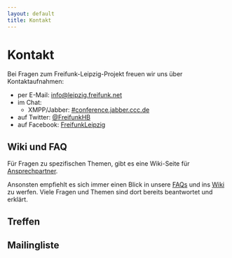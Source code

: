 ```yaml
---
layout: default
title: Kontakt
---
```

Kontakt
=======

Bei Fragen zum Freifunk-Leipzig-Projekt freuen wir uns über Kontaktaufnahmen:

* per E-Mail: [info@leipzig.freifunk.net ](mailto:info@leipzig.freifunk.net)
* im Chat:
  * XMPP/Jabber: [#conference.jabber.ccc.de](Jabber:#leipzig.freifunk.net@conference.jabber.ccc.de)
* auf Twitter: [@FreifunkHB](https://twitter.com/Freifunk_L)
* auf Facebook: [FreifunkLeipzig](https://www.facebook.com/FreifunkLeipzig)


## Wiki und FAQ
Für Fragen zu spezifischen Themen, gibt es eine  Wiki-Seite für [Ansprechpartner](http://wiki.leipzig.freifunk.net/Sidebar7).  

Ansonsten empfiehlt es sich immer einen Blick in unsere [FAQs](faq.html) und ins [Wiki](http://wiki.leipzig.freifunk.net/Hauptseite) zu werfen. Viele Fragen und Themen sind dort bereits beantwortet und erklärt.

## Treffen
<!--Wir treffen uns außerdem zweimal im Monat, jeweils am 1. und 3. Freitag ab 19 Uhr im [Hackerspace
Bremen](https://www.hackerspace-bremen.de/anfahrt/). Schau doch mal vorbei, wir
freuen uns immer über neue Gesichter! -->

## Mailingliste
<!--Für Interessierte besteht außerdem die Möglichkeit, unsere [Mailingliste](https://lists.ffhb.de/mailman/listinfo/ff-bremen/) zu abonnieren. Auf ihr wird diskutiert und ausgetauscht. -->
